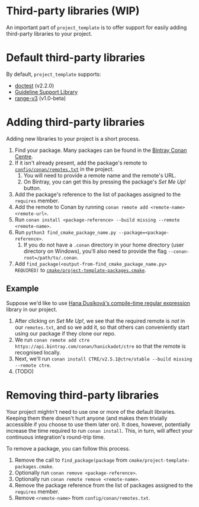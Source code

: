# Third-party libraries (WIP)

An important part of `project_template` is to offer support for easily adding third-party libraries to
your project.

# Default third-party libraries

By default, `project_template` supports:

* [doctest][github-doctest] (v2.2.0)
* [Guideline Support Library][github-gsl]
* [range-v3][github-range-v3] (v1.0-beta)

# Adding third-party libraries

Adding new libraries to your project is a short process.

1. Find your package. Many packages can be found in the [Bintray Conan Centre][bintray-conan].
2. If it isn't already present, add the package's remote to
   [`config/conan/remotes.txt`][project-template-remotes] in the project.
   1. You will need to provide a remote name and the remote's URL.
   2. On Bintray, you can get this by pressing the package's _Set Me Up!_ button.
3. Add the package's reference to the list of packages assigned to the `requires` member.
4. Add the remote to Conan by running `conan remote add <remote-name> <remote-url>`.
4. Run `conan install <package-reference> --build missing --remote <remote-name>`.
5. Run `python3 find_cmake_package_name.py --package=<package-reference>`.
   1. If you do not have a `.conan` directory in your home directory (user directory on Windows),
      you'll also need to provide the flag `--conan-root=/path/to/.conan`.
6. Add `find_package(<output-from-find_cmake_package_name.py> REQUIRED)` to
   [`cmake/project-template-packages.cmake`][project-template-packages].

## Example

Suppose we'd like to use [Hana Dusíková's compile-time regular expression][bintray-ctre] library in
our project.

1. After clicking on _Set Me Up!_, we see that the required remote is _not_ in our `remotes.txt`,
   and so we add it, so that others can conveniently start using our package if they clone our repo.
2. We run `conan remote add ctre https://api.bintray.com/conan/hanickadot/ctre` so that the remote
   is recognised locally.
3. Next, we'll run `conan install CTRE/v2.5.1@ctre/stable --build missing --remote ctre`.
4. (TODO)

# Removing third-party libraries

Your project mightn't need to use one or more of the default libraries. Keeping them there doesn't
hurt anyone (and makes them trivially accessible if you choose to use them later on). It does,
however, potentially increase the time required to run `conan install`. This, in turn, will affect
your continuous integration's round-trip time.

To remove a package, you can follow this process.

1. Remove the call to `find_package(package` from `cmake/project-template-packages.cmake`.
2. Optionally run `conan remove <package-reference>`.
3. Optionally run `conan remote remove <remote-name>`.
4. Remove the package reference from the list of packages assigned to the `requires` member.
5. Remove `<remote-name>` from `config/conan/remotes.txt`.

[project-template-packages]: https://github.com/cjdb/project_template/blob/master/cmake/packages/project-template-packages.cmake
[project-template-remotes]: https://github.com/cjdb/project_template/blob/master/config/conan/remotes.txt

[bintray-conan]: https://bintray.com/conan/conan-center
[bintray-ctre]: https://bintray.com/hanickadot/ctre/CTRE%3Actre

[github-doctest]: https://github.com/onqtam/doctest
[github-gsl]: https://github.com/Microsoft/GSL
[github-range-v3]: https://github.com/ericniebler/range-v3/tree/v1.0-beta
